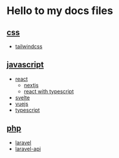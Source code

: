 # Hello to my docs files

## [css](css/index)

- [tailwindcss](css/tailwindcss)

## [javascript](javascript/)

- [react](javascript/react/)
  - [nextjs](javascript/react/nextjs)
  - [react with typescript](javascript/react/react-ts)
- [svelte](javascript/svelte/)
- [vuejs](javascript/vuejs/)
- [typescript](javascript/typescript)

## [php](php/)

- [laravel](php/laravel)
- [laravel-api](php/laravel-api)

<style>
.vp-doc .header-anchor {
  opacity: 1;
}
</style>
